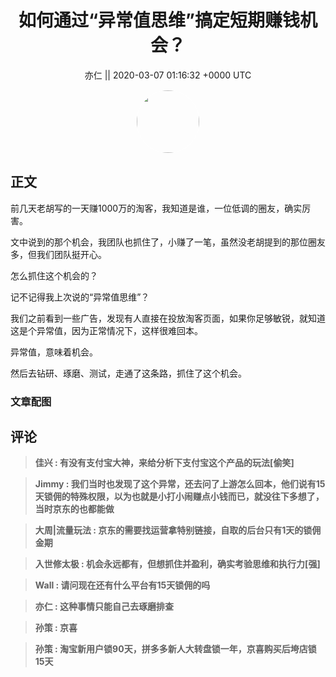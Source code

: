 <h1 align="center">如何通过“异常值思维”搞定短期赚钱机会？</h1>




<p align="center">
    <a>亦仁 || 2020-03-07 01:16:32 &#43;0000 UTC</a>
</p>

<div align="center">
    <img src="https://images.zsxq.com/Fn3NQqCN8nuGF86yZPXSbEsl0mb3?e=1590940799&amp;token=kIxbL07-8jAj8w1n4s9zv64FuZZNEATmlU_Vm6zD:pfbNc8W3hS0oYG_hyXXh_rHMHuc=" width="100" height="100" style="border:1px solid;border-radius:50%; color:#ffffff"/>
</div>




## 正文

<div>
前几天老胡写的一天赚1000万的淘客，我知道是谁，一位低调的圈友，确实厉害。

文中说到的那个机会，我团队也抓住了，小赚了一笔，虽然没老胡提到的那位圈友多，但我们团队挺开心。

怎么抓住这个机会的？ 

记不记得我上次说的“异常值思维”？

我们之前看到一些广告，发现有人直接在投放淘客页面，如果你足够敏锐，就知道这是个异常值，因为正常情况下，这样很难回本。

异常值，意味着机会。

然后去钻研、琢磨、测试，走通了这条路，抓住了这个机会。
</div>

### 文章配图

<div class="image" align="center">

</div>


## 评论

<div align="left">
<div>

<blockquote >
<span> <strong>佳兴 : 有没有支付宝大神，来给分析下支付宝这个产品的玩法[偷笑] </strong></span>
</blockquote>

<blockquote >
<span> <strong>Jimmy : 我们当时也发现了这个异常，还去问了上游怎么回本，他们说有15天锁佣的特殊权限，以为也就是小打小闹赚点小钱而已，就没往下多想了，当时京东的也都能做 </strong></span>
</blockquote>

<blockquote >
<span> <strong>大周|流量玩法 : 京东的需要找运营拿特别链接，自取的后台只有1天的锁佣金期 </strong></span>
</blockquote>

<blockquote >
<span> <strong>入世修太极 : 机会永远都有，但想抓住并盈利，确实考验思维和执行力[强] </strong></span>
</blockquote>

<blockquote >
<span> <strong>Wall : 请问现在还有什么平台有15天锁佣的吗 </strong></span>
</blockquote>

<blockquote >
<span> <strong>亦仁 : 这种事情只能自己去琢磨排查 </strong></span>
</blockquote>

<blockquote >
<span> <strong>孙策 : 京喜 </strong></span>
</blockquote>

<blockquote >
<span> <strong>孙策 : 淘宝新用户锁90天，拼多多新人大转盘锁一年，京喜购买后垮店锁15天 </strong></span>
</blockquote>

</div>
</div>
